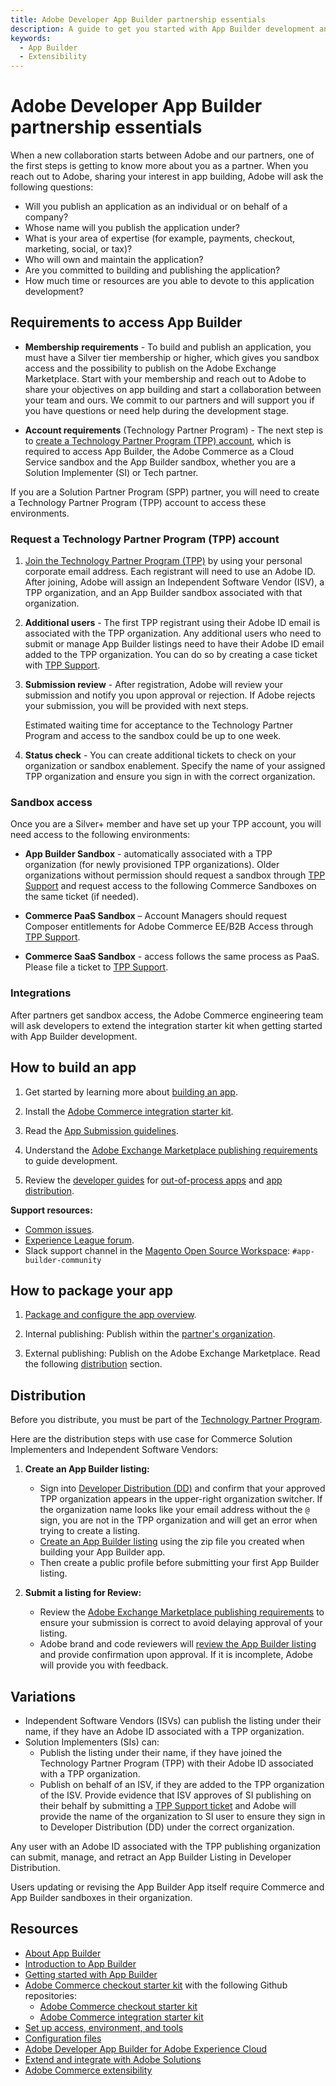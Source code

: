 ```yaml
---
title: Adobe Developer App Builder partnership essentials
description: A guide to get you started with App Builder development and publishing.
keywords:
  - App Builder
  - Extensibility
---
```


# Adobe Developer App Builder partnership essentials

When a new collaboration starts between Adobe and our partners, one of the first steps is getting to know more about you as a partner. When you reach out to Adobe, sharing your interest in app building, Adobe will ask the following questions:

- Will you publish an application as an individual or on behalf of a company?
- Whose name will you publish the application under?
- What is your area of expertise (for example, payments, checkout, marketing, social, or tax)?
- Who will own and maintain the application?
- Are you committed to building and publishing the application?
- How much time or resources are you able to devote to this application development?

## Requirements to access App Builder

- **Membership requirements** - To build and publish an application, you must have a Silver tier membership or higher, which gives you sandbox access and the possibility to publish on the Adobe Exchange Marketplace. Start with your membership and reach out to Adobe to share your objectives on app building and start a collaboration between your team and ours. We commit to our partners and will support you if you have questions or need help during the development stage.

- **Account requirements** (Technology Partner Program) - The next step is to [create a Technology Partner Program (TPP) account](https://partners.adobe.com/technologyprogram/experiencecloud/registration.html), which is required to access App Builder, the Adobe Commerce as a Cloud Service sandbox and the App Builder sandbox, whether you are a Solution Implementer (SI) or Tech partner.

<InlineAlert variant="info" slots="text"/>

If you are a Solution Partner Program (SPP) partner, you will need to create a Technology Partner Program (TPP) account to access these environments.

### Request a Technology Partner Program (TPP) account

1. [Join the Technology Partner Program (TPP)](https://partners.adobe.com/technologyprogram/experiencecloud/registration.html) by using your personal corporate email address. Each registrant will need to use an Adobe ID. After joining, Adobe will assign an Independent Software Vendor (ISV), a TPP organization, and an App Builder sandbox associated with that organization.

1. **Additional users** - The first TPP registrant using their Adobe ID email is associated with the TPP organization. Any additional users who need to submit or manage App Builder listings need to have their Adobe ID email added to the TPP organization. You can do so by creating a case ticket with [TPP Support](https://partners.adobe.com/ec/cform/case).

1. **Submission review** - After registration, Adobe will review your submission and notify you upon approval or rejection. If Adobe rejects your submission, you will be provided with next steps.

   Estimated waiting time for acceptance to the Technology Partner Program and access to the sandbox could be up to one week.

1. **Status check** - You can create additional tickets to check on your organization or sandbox enablement. Specify the name of your assigned TPP organization and ensure you sign in with the correct organization.

### Sandbox access

Once you are a Silver+ member and have set up your TPP account, you will need access to the following environments:

- **App Builder Sandbox** - automatically associated with a TPP organization (for newly provisioned TPP organizations). Older organizations without permission should request a sandbox through [TPP Support](https://partners.adobe.com/ec/cform/sandbox) and request access to the following Commerce Sandboxes on the same ticket (if needed).

- **Commerce PaaS Sandbox** – Account Managers should request Composer entitlements for Adobe Commerce EE/B2B Access through [TPP Support](https://partners.adobe.com/ec/cform/sandbox).

- **Commerce SaaS Sandbox** - access follows the same process as PaaS. Please file a ticket to [TPP Support](https://partners.adobe.com/ec/cform/sandbox).

### Integrations

After partners get sandbox access, the Adobe Commerce engineering team will ask developers to extend the integration starter kit when getting started with App Builder development.

## How to build an app

1. Get started by learning more about [building an app](https://developer.adobe.com/app-builder/docs/intro_and_overview/).

1. Install the [Adobe Commerce integration starter kit](../starter-kit/integration/create-integration.md).

1. Read the [App Submission guidelines](../app-development/app-submission-guidelines.md).

1. Understand the [Adobe Exchange Marketplace publishing requirements](https://developer.adobe.com/developer-distribution/experience-cloud/docs/guides/submission/app-builder-submission) to guide development.

1. Review the [developer guides](https://developer.adobe.com/app-builder/docs/guides/app_builder_guides/) for [out-of-process apps](index.md) and [app distribution](https://developer.adobe.com/developer-distribution/experience-cloud/docs/guides/discoverAndManage/app-builder-discover).

**Support resources:**

- [Common issues](https://developer.adobe.com/app-builder/docs/get_started/app_builder_get_started/troubleshoot).
- [Experience League forum](https://experienceleaguecommunities.adobe.com/t5/app-builder/ct-p/adobe-app-builder).
- Slack support channel in the [Magento Open Source Workspace](https://developer.adobe.com/open/magento/slack): `#app-builder-community`

## How to package your app

1. [Package and configure the app overview](https://developer.adobe.com/app-builder/docs/guides/app_builder_guides/distribution/).

1. Internal publishing: Publish within the [partner's organization](https://developer.adobe.com/app-builder/docs/get_started/app_builder_get_started/publish-app).

1. External publishing: Publish on the Adobe Exchange Marketplace. Read the following [distribution](https://developer.adobe.com/app-builder/docs/get_started/app_builder_get_started/publish-app) section.

## Distribution

Before you distribute, you must be part of the [Technology Partner Program](#request-a-technology-partner-program-tpp-account).

Here are the distribution steps with use case for Commerce Solution Implementers and Independent Software Vendors:

1. **Create an App Builder listing:**

   - Sign into [Developer Distribution (DD)](https://developer.adobe.com/distribute) and confirm that your approved TPP organization appears in the upper-right organization switcher. If the organization name looks like your email address without the `@` sign, you are not in the TPP organization and will get an error when trying to create a listing.
   - [Create an App Builder listing](https://developer.adobe.com/developer-distribution/experience-cloud/docs/guides/submission/app-builder-submission#creating-a-listing) using the zip file you created when building your App Builder app.
   - Then create a public profile before submitting your first App Builder listing.

1. **Submit a listing for Review:**

   - Review the [Adobe Exchange Marketplace publishing requirements](./app-submission-guidelines.md) to ensure your submission is correct to avoid delaying approval of your listing.
   - Adobe brand and code reviewers will [review the App Builder listing](https://developer.adobe.com/developer-distribution/experience-cloud/docs/guides/submission/app-builder-submission#reviewing-a-submission) and provide confirmation upon approval. If it is incomplete, Adobe will provide you with feedback.

## Variations

- Independent Software Vendors (ISVs) can publish the listing under their name, if they have an Adobe ID associated with a TPP organization.
- Solution Implementers (SIs) can:
  - Publish the listing under their name, if they have joined the Technology Partner Program (TPP) with their Adobe ID associated with a TPP organization.
  - Publish on behalf of an ISV, if they are added to the TPP organization of the ISV. Provide evidence that ISV approves of SI publishing on their behalf by submitting a [TPP Support ticket](https://partners.adobe.com/ec/cform/case) and Adobe will provide the name of the organization to SI user to ensure they sign in to Developer Distribution (DD) under the correct organization.

<InlineAlert variant="info" slots="text, text1"/>

Any user with an Adobe ID associated with the TPP publishing organization can submit, manage, and retract an App Builder Listing in Developer Distribution.

Users updating or revising the App Builder App itself require Commerce and App Builder sandboxes in their organization.

## Resources

- [About App Builder](https://developer.adobe.com/app-builder/docs/intro_and_overview/)
- [Introduction to App Builder](https://experienceleague.adobe.com/en/docs/commerce-learn/tutorials/adobe-developer-app-builder/introduction-to-app-builder)
- [Getting started with App Builder](https://developer.adobe.com/app-builder/docs/get_started/app_builder_get_started/app-builder-intro)
- [Adobe Commerce checkout starter kit](../starter-kit/checkout/index.md) with the following Github repositories:
  - [Adobe Commerce checkout starter kit](https://github.com/adobe/commerce-checkout-starter-kit)
  - [Adobe Commerce integration starter kit](https://github.com/adobe/commerce-integration-starter-kit)
- [Set up access, environment, and tools](https://developer.adobe.com/app-builder/docs/get_started/app_builder_get_started/set-up)
- [Configuration files](https://developer.adobe.com/app-builder/docs/guides/app_builder_guides/configuration/configuration#public-distribution-configuration)
- [Adobe Developer App Builder for Adobe Experience Cloud](https://business.adobe.com/products/experience-manager/developer-app-builder.html)
- [Extend and integrate with Adobe Solutions](https://developer.adobe.com/app-builder/)
- [Adobe Commerce extensibility](../index.md)
